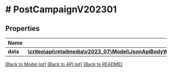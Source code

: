 # # PostCampaignV202301

## Properties

Name | Type | Description | Notes
------------ | ------------- | ------------- | -------------
**data** | [**\criteo\api\retailmedia\v2023_07\Model\JsonApiBodyWithoutIdOfCampaignAttributesV202301AndCampaignV202301**](JsonApiBodyWithoutIdOfCampaignAttributesV202301AndCampaignV202301.md) |  | [optional]

[[Back to Model list]](../../README.md#models) [[Back to API list]](../../README.md#endpoints) [[Back to README]](../../README.md)

